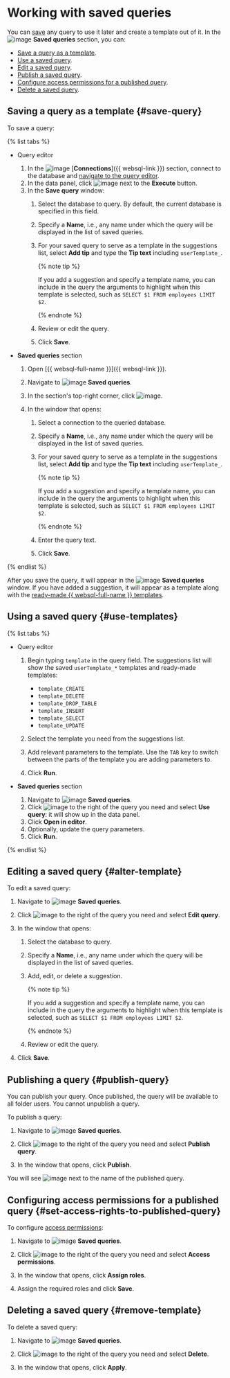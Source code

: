 # Working with saved queries

You can [save](../concepts/index.md#saved-queries) any query to use it later and create a template out of it. In the ![image](../../_assets/console-icons/floppy-disk.svg) **Saved queries** section, you can:

   * [Save a query as a template](#save-query).
   * [Use a saved query](#use-templates).
   * [Edit a saved query](#alter-template).
   * [Publish a saved query](#publish-query).
   * [Configure access permissions for a published query](#set-access-rights-to-published-query).
   * [Delete a saved query](#remove-query).

## Saving a query as a template {#save-query}

To save a query:

{% list tabs %}

- Query editor

   1. In the ![image](../../_assets/console-icons/folder-tree.svg) [**Connections**]({{ websql-link }}) section, connect to the database and [navigate to the query editor](query-executor.md).
   1. In the data panel, click ![image](../../_assets/console-icons/floppy-disk.svg) next to the **Execute** button.
   1. In the **Save query** window:
      1. Select the database to query. By default, the current database is specified in this field.
      1. Specify a **Name**, i.e., any name under which the query will be displayed in the list of saved queries.
      1. For your saved query to serve as a template in the suggestions list, select **Add tip** and type the **Tip text** including `userTemplate_`.

         {% note tip %}

         If you add a suggestion and specify a template name, you can include in the query the arguments to highlight when this template is selected, such as `SELECT $1 FROM employees LIMIT $2`.

         {% endnote %}

      1. Review or edit the query.
      1. Click **Save**.

- **Saved queries** section

   1. Open [{{ websql-full-name }}]({{ websql-link }}).
   1. Navigate to ![image](../../_assets/console-icons/floppy-disk.svg) **Saved queries**.
   1. In the section's top-right corner, click ![image](../../_assets/websql/new-connection.svg).
   1. In the window that opens:

      1. Select a connection to the queried database.
      1. Specify a **Name**, i.e., any name under which the query will be displayed in the list of saved queries.
      1. For your saved query to serve as a template in the suggestions list, select **Add tip** and type the **Tip text** including `userTemplate_`.

         {% note tip %}

         If you add a suggestion and specify a template name, you can include in the query the arguments to highlight when this template is selected, such as `SELECT $1 FROM employees LIMIT $2`.

         {% endnote %}

      1. Enter the query text.
      1. Click **Save**.

{% endlist %}

After you save the query, it will appear in the ![image](../../_assets/console-icons/floppy-disk.svg) **Saved queries** window. If you have added a suggestion, it will appear as a template along with the [ready-made {{ websql-full-name }} templates](#use-templates).

## Using a saved query {#use-templates}

{% list tabs %}

- Query editor

   1. Begin typing `template` in the query field.
   The suggestions list will show the saved `userTemplate_*` templates and ready-made templates:

      * `template_CREATE`
      * `template_DELETE`
      * `template_DROP_TABLE`
      * `template_INSERT`
      * `template_SELECT`
      * `template_UPDATE`

   1. Select the template you need from the suggestions list.
   1. Add relevant parameters to the template. Use the `TAB` key to switch between the parts of the template you are adding parameters to.
   1. Click **Run**.

- **Saved queries** section

   1. Navigate to ![image](../../_assets/console-icons/floppy-disk.svg) **Saved queries**.
   1. Click ![image](../../_assets/console-icons/ellipsis.svg) to the right of the query you need and select **Use query**: it will show up in the data panel.
   1. Click **Open in editor**.
   1. Optionally, update the query parameters.
   1. Click **Run**.

{% endlist %}

## Editing a saved query {#alter-template}

To edit a saved query:

1. Navigate to ![image](../../_assets/console-icons/floppy-disk.svg) **Saved queries**.

1. Click ![image](../../_assets/console-icons/ellipsis.svg) to the right of the query you need and select **Edit query**.

1. In the window that opens:

   1. Select the database to query.
   1. Specify a **Name**, i.e., any name under which the query will be displayed in the list of saved queries.
   1. Add, edit, or delete a suggestion.

      {% note tip %}

      If you add a suggestion and specify a template name, you can include in the query the arguments to highlight when this template is selected, such as `SELECT $1 FROM employees LIMIT $2`.

      {% endnote %}

   1. Review or edit the query.

1. Click **Save**.

## Publishing a query {#publish-query}

You can publish your query. Once published, the query will be available to all folder users. You cannot unpublish a query.

To publish a query:

1. Navigate to ![image](../../_assets/console-icons/floppy-disk.svg) **Saved queries**.

1. Click ![image](../../_assets/console-icons/ellipsis.svg) to the right of the query you need and select **Publish query**.

1. In the window that opens, click **Publish**.

You will see ![image](../../_assets/console-icons/lock-open.svg) next to the name of the published query.

## Configuring access permissions for a published query {#set-access-rights-to-published-query}

To configure [access permissions](../security/index.md):

1. Navigate to ![image](../../_assets/console-icons/floppy-disk.svg) **Saved queries**.

1. Click ![image](../../_assets/console-icons/ellipsis.svg) to the right of the query you need and select **Access permissions**.

1. In the window that opens, click **Assign roles**.

1. Assign the required roles and click **Save**.

## Deleting a saved query {#remove-template}

To delete a saved query:

1. Navigate to ![image](../../_assets/console-icons/floppy-disk.svg) **Saved queries**.

1. Click ![image](../../_assets/console-icons/ellipsis.svg) to the right of the query you need and select **Delete**.

1. In the window that opens, click **Apply**.
